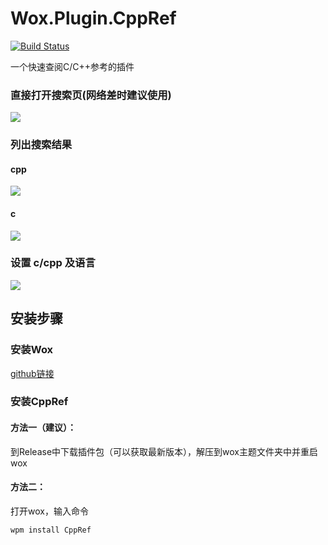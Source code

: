 # Wox.Plugin.CppRef

[![Build Status](https://dev.azure.com/cildhdi/cildhdi/_apis/build/status/cildhdi.Wox.Plugin.CppRef?branchName=master)](https://dev.azure.com/cildhdi/cildhdi/_build/latest?definitionId=1&branchName=master)

一个快速查阅C/C++参考的插件

### 直接打开搜索页(网络差时建议使用)
![](http://s.cildhdi.top/190510/crd.png)

### 列出搜索结果
#### cpp
![](http://s.cildhdi.top/190510/cr.png)
#### c
![](http://s.cildhdi.top/190608/c.png)

### 设置 c/cpp 及语言
![](http://s.cildhdi.top/190608/cr_config.png)

## 安装步骤

### 安装Wox

[github链接](https://github.com/Wox-launcher/Wox)



### 安装CppRef


#### 方法一（建议）：

到Release中下载插件包（可以获取最新版本），解压到wox主题文件夹中并重启wox

#### 方法二：

打开wox，输入命令

```
wpm install CppRef
```

